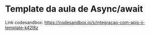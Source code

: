 # Template da aula de Async/await

Link codesandbox: https://codesandbox.io/s/integracao-com-apis-ii-template-k42l8z
